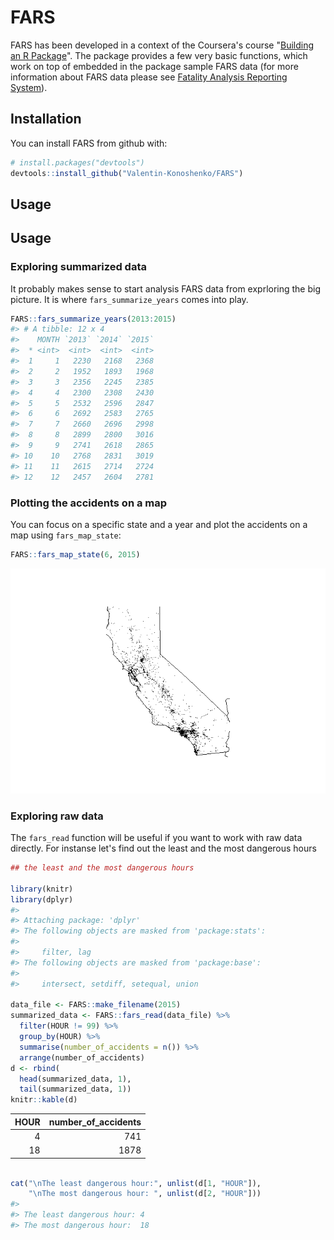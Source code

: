 
<!-- README.md is generated from README.Rmd. Please edit that file -->
FARS
====

FARS has been developed in a context of the Coursera's course "[Building an R Package](https://www.coursera.org/learn/r-packages/home/welcome)". The package provides a few very basic functions, which work on top of embedded in the package sample FARS data (for more information about FARS data please see [Fatality Analysis Reporting System](https://www.nhtsa.gov/research-data/fatality-analysis-reporting-system-fars)).

Installation
------------

You can install FARS from github with:

``` r
# install.packages("devtools")
devtools::install_github("Valentin-Konoshenko/FARS")
```

Usage
-----

Usage
-----

### Exploring summarized data

It probably makes sense to start analysis FARS data from exprloring the big picture. It is where `fars_summarize_years` comes into play.

``` r
FARS::fars_summarize_years(2013:2015)
#> # A tibble: 12 x 4
#>    MONTH `2013` `2014` `2015`
#>  * <int>  <int>  <int>  <int>
#>  1     1   2230   2168   2368
#>  2     2   1952   1893   1968
#>  3     3   2356   2245   2385
#>  4     4   2300   2308   2430
#>  5     5   2532   2596   2847
#>  6     6   2692   2583   2765
#>  7     7   2660   2696   2998
#>  8     8   2899   2800   3016
#>  9     9   2741   2618   2865
#> 10    10   2768   2831   3019
#> 11    11   2615   2714   2724
#> 12    12   2457   2604   2781
```

### Plotting the accidents on a map

You can focus on a specific state and a year and plot the accidents on a map using `fars_map_state`:

``` r
FARS::fars_map_state(6, 2015)
```

![](README-unnamed-chunk-3-1.png)

### Exploring raw data

The `fars_read` function will be useful if you want to work with raw data directly. For instanse let's find out the least and the most dangerous hours

``` r
## the least and the most dangerous hours

library(knitr)
library(dplyr)
#> 
#> Attaching package: 'dplyr'
#> The following objects are masked from 'package:stats':
#> 
#>     filter, lag
#> The following objects are masked from 'package:base':
#> 
#>     intersect, setdiff, setequal, union

data_file <- FARS::make_filename(2015)
summarized_data <- FARS::fars_read(data_file) %>%
  filter(HOUR != 99) %>%
  group_by(HOUR) %>% 
  summarise(number_of_accidents = n()) %>%
  arrange(number_of_accidents)
d <- rbind(
  head(summarized_data, 1),
  tail(summarized_data, 1))
knitr::kable(d)
```

|  HOUR|  number\_of\_accidents|
|-----:|----------------------:|
|     4|                    741|
|    18|                   1878|

``` r

cat("\nThe least dangerous hour:", unlist(d[1, "HOUR"]), 
    "\nThe most dangerous hour: ", unlist(d[2, "HOUR"]))
#> 
#> The least dangerous hour: 4 
#> The most dangerous hour:  18
```
